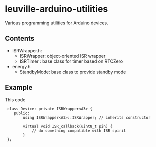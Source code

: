 # leuville-arduino-utilities
Various programming utilities for Arduino devices.

## Contents

 - ISRWrapper.h:
	 - ISRWrapper: object-oriented ISR wrapper
	 - ISRTimer : base class for timer based on RTCZero
 - energy.h
	 - StandbyMode: base class to provide standby mode
 
## Example
 This code 
 
     class Device: private ISRWrapper<A3> {
        public:
        	using ISRWrapper<A3>::ISRWrapper; // inherits constructor
        	
        	virtual void ISR_callback(uint8_t pin) {
        		// do something compatible with ISR spirit
        	}
     };
<!--stackedit_data:
eyJoaXN0b3J5IjpbLTUwNjI0ODUyNSwxNzYwOTMxOTMzXX0=
-->